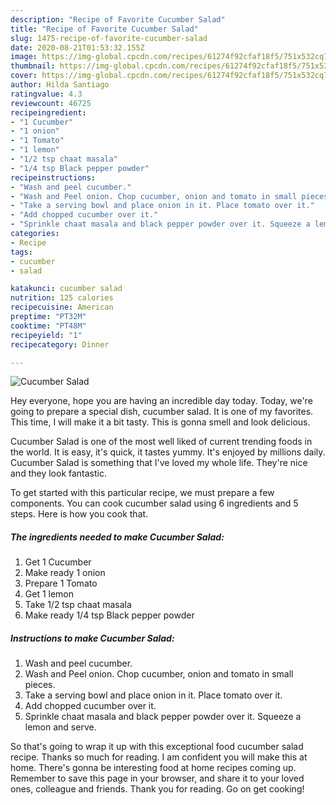 ```yaml
---
description: "Recipe of Favorite Cucumber Salad"
title: "Recipe of Favorite Cucumber Salad"
slug: 1475-recipe-of-favorite-cucumber-salad
date: 2020-08-21T01:53:32.155Z
image: https://img-global.cpcdn.com/recipes/61274f92cfaf18f5/751x532cq70/cucumber-salad-recipe-main-photo.jpg
thumbnail: https://img-global.cpcdn.com/recipes/61274f92cfaf18f5/751x532cq70/cucumber-salad-recipe-main-photo.jpg
cover: https://img-global.cpcdn.com/recipes/61274f92cfaf18f5/751x532cq70/cucumber-salad-recipe-main-photo.jpg
author: Hilda Santiago
ratingvalue: 4.3
reviewcount: 46725
recipeingredient:
- "1 Cucumber"
- "1 onion"
- "1 Tomato"
- "1 lemon"
- "1/2 tsp chaat masala"
- "1/4 tsp Black pepper powder"
recipeinstructions:
- "Wash and peel cucumber."
- "Wash and Peel onion. Chop cucumber, onion and tomato in small pieces."
- "Take a serving bowl and place onion in it. Place tomato over it."
- "Add chopped cucumber over it."
- "Sprinkle chaat masala and black pepper powder over it. Squeeze a lemon and serve."
categories:
- Recipe
tags:
- cucumber
- salad

katakunci: cucumber salad 
nutrition: 125 calories
recipecuisine: American
preptime: "PT32M"
cooktime: "PT48M"
recipeyield: "1"
recipecategory: Dinner

---
```



![Cucumber Salad](https://img-global.cpcdn.com/recipes/61274f92cfaf18f5/751x532cq70/cucumber-salad-recipe-main-photo.jpg)

Hey everyone, hope you are having an incredible day today. Today, we're going to prepare a special dish, cucumber salad. It is one of my favorites. This time, I will make it a bit tasty. This is gonna smell and look delicious.

Cucumber Salad is one of the most well liked of current trending foods in the world. It is easy, it's quick, it tastes yummy. It's enjoyed by millions daily. Cucumber Salad is something that I've loved my whole life. They're nice and they look fantastic.




To get started with this particular recipe, we must prepare a few components. You can cook cucumber salad using 6 ingredients and 5 steps. Here is how you cook that.

<!--inarticleads1-->

##### The ingredients needed to make Cucumber Salad:

1. Get 1 Cucumber
1. Make ready 1 onion
1. Prepare 1 Tomato
1. Get 1 lemon
1. Take 1/2 tsp chaat masala
1. Make ready 1/4 tsp Black pepper powder




<!--inarticleads2-->

##### Instructions to make Cucumber Salad:

1. Wash and peel cucumber.
1. Wash and Peel onion. Chop cucumber, onion and tomato in small pieces.
1. Take a serving bowl and place onion in it. Place tomato over it.
1. Add chopped cucumber over it.
1. Sprinkle chaat masala and black pepper powder over it. Squeeze a lemon and serve.




So that's going to wrap it up with this exceptional food cucumber salad recipe. Thanks so much for reading. I am confident you will make this at home. There's gonna be interesting food at home recipes coming up. Remember to save this page in your browser, and share it to your loved ones, colleague and friends. Thank you for reading. Go on get cooking!
